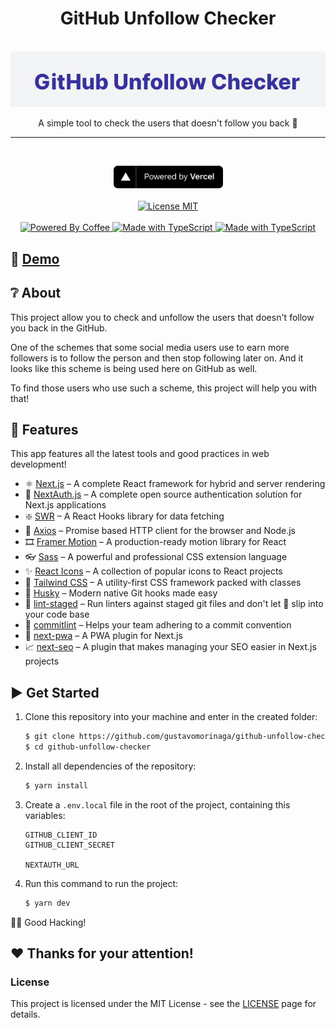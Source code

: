<!-- markdownlint-disable MD010 -->
<!-- markdownlint-disable MD014 -->
<!-- markdownlint-disable MD026 -->
<!-- markdownlint-disable MD033 -->
<!-- markdownlint-disable MD041 -->

<h1 align="center">
  GitHub Unfollow Checker
</h1>

<p align="center">
  <br>
  <img src="/public/assets/images/banner.jpg" alt="Logotipo do Projeto" />
  <br>
</p>
<p align="center">
  A simple tool to check the users that doesn't follow you back 🧐
</p>

---

<br>
<p align="center">
  <a href="https://vercel.com" target="_blank" rel="noopener">
    <img src="/public/assets/images/powered-by-vercel.svg" width="175" alt="Powered by Vercel" />
  </a>
  <br>
  <br>
  <a href="https://opensource.org/licenses/MIT">
    <img src="https://img.shields.io/badge/License-MIT-blue.svg" alt="License MIT">
  </a>
  <br>
  <br>
  <a href="https://forthebadge.com">
    <img src="https://forthebadge.com/images/badges/powered-by-coffee.svg" alt="Powered By Coffee" />
    <img src="https://forthebadge.com/images/badges/made-with-typescript.svg" alt="Made with TypeScript" />
    <img src="https://forthebadge.com/images/badges/built-with-love.svg" alt="Made with TypeScript" />
  </a>
</p>

<!-- Desktop/Mobile GIF Demo Section
<div align="center">
  <img src="#" alt="Demo Desktop" width="600px" height="300px">
  <img src="#" alt="Demo Mobile" height="300px">
</div>

---

-->

## 🚀 [Demo](https://github-unfollow-checker.vercel.app)

## ❔ About

This project allow you to check and unfollow the users that doesn't follow you back in the GitHub.

One of the schemes that some social media users use to earn more followers is to follow the person and then stop following later on. And it looks like this scheme is being used here on GitHub as well.

To find those users who use such a scheme, this project will help you with that!

## 🌟 Features

This app features all the latest tools and good practices in web development!

- ⚛️ [Next.js](https://nextjs.org/) – A complete React framework for hybrid and server rendering
- 🔐 [NextAuth.js](https://next-auth.js.org/) – A complete open source authentication solution for Next.js applications
- ❇️ [SWR](https://swr.vercel.app/) – A React Hooks library for data fetching
- 🔄 [Axios](https://github.com/axios/axios) – Promise based HTTP client for the browser and Node.js
- 🎞️ [Framer Motion](https://www.framer.com/motion/) – A production-ready motion library for React
- 👓 [Sass](https://sass-lang.com/) – A powerful and professional CSS extension language
- ✨ [React Icons](https://react-icons.github.io/react-icons/) – A collection of popular icons to React projects
- 🎨 [Tailwind CSS](https://tailwindcss.com/) – A utility-first CSS framework packed with classes
- 🐺 [Husky](https://github.com/typicode/husky) – Modern native Git hooks made easy
- 💩 [lint-staged](https://github.com/okonet/lint-staged) – Run linters against staged git files and don't let 💩 slip into your code base
- 📓 [commitlint](https://commitlint.js.org/#/) – Helps your team adhering to a commit convention
- 📱 [next-pwa](https://github.com/shadowwalker/next-pwa) – A PWA plugin for Next.js
- 📈 [next-seo](https://github.com/garmeeh/next-seo) – A plugin that makes managing your SEO easier in Next.js projects

## ▶️ Get Started

1. Clone this repository into your machine and enter in the created folder:

   ```bash
   $ git clone https://github.com/gustavomorinaga/github-unfollow-checker.git
   $ cd github-unfollow-checker
   ```

2. Install all dependencies of the repository:

   ```bash
   $ yarn install
   ```

3. Create a `.env.local` file in the root of the project, containing this variables:

   ```init
   GITHUB_CLIENT_ID
   GITHUB_CLIENT_SECRET

   NEXTAUTH_URL
   ```

4. Run this command to run the project:

   ```bash
   $ yarn dev
   ```

👨‍💻 Good Hacking!

## ❤️ Thanks for your attention!

### License

This project is licensed under the MIT License - see the [LICENSE](/LICENSE) page for details.
